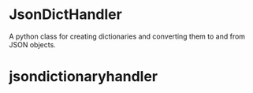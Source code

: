 # JsonDictHandler

A python class for creating dictionaries and converting them to and from JSON objects.
# jsondictionaryhandler
